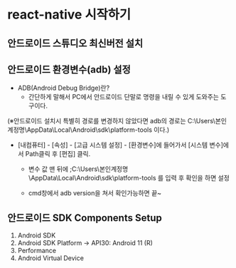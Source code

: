 # react-native 시작하기

## 안드로이드 스튜디오 최신버전 설치

## 안드로이드 환경변수(adb) 설정

- ADB(Android Debug Bridge)란?
  - 간단하게 말해서 PC에서 안드로이드 단말로 명령을 내릴 수 있게 도와주는 도구이다.

(※안드로이드 설치시 특별히 경로를 변경하지 않았다면 adb의 경로는
C:\Users\본인계정명\AppData\Local\Android\sdk\platform-tools 이다.)

- [내컴퓨터] - [속성] - [고급 시스템 설정] - [환경변수]에 들어가서 [시스템 변수]에서 Path클릭 후 [편집] 클릭.

  - 변수 값 맨 뒤에 ;C:\Users\본인계정명\AppData\Local\Android\sdk\platform-tools 를 입력 후 확인을 하면 설정

  - cmd창에서 adb version을 쳐서 확인가능하면 끝~

## 안드로이드 SDK Components Setup

1. Android SDK
2. Android SDK Platform -> API30: Android 11 (R)
3. Performance
4. Android Virtual Device
